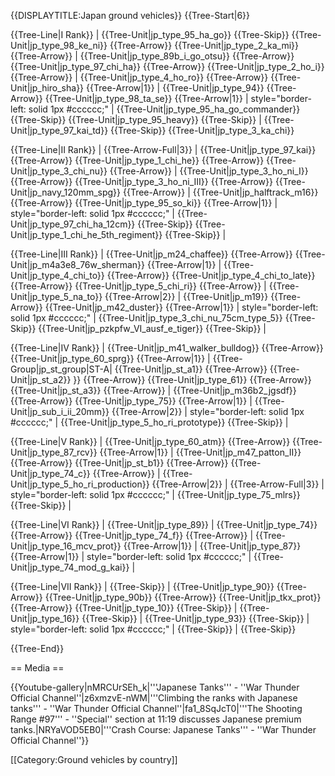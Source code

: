 {{DISPLAYTITLE:Japan ground vehicles}}
{{Tree-Start|6}}

{{Tree-Line|I Rank}}
|
{{Tree-Unit|jp_type_95_ha_go}}
{{Tree-Skip}}
{{Tree-Unit|jp_type_98_ke_ni}}
{{Tree-Arrow}}
{{Tree-Unit|jp_type_2_ka_mi}}
{{Tree-Arrow}}
|
{{Tree-Unit|jp_type_89b_i_go_otsu}}
{{Tree-Arrow}}
{{Tree-Unit|jp_type_97_chi_ha}}
{{Tree-Arrow}}
{{Tree-Unit|jp_type_2_ho_i}}
{{Tree-Arrow}}
|
{{Tree-Unit|jp_type_4_ho_ro}}
{{Tree-Arrow}}
{{Tree-Unit|jp_hiro_sha}}
{{Tree-Arrow|1}}
|
{{Tree-Unit|jp_type_94}}
{{Tree-Arrow}}
{{Tree-Unit|jp_type_98_ta_se}}
{{Tree-Arrow|1}}
| style="border-left: solid 1px #cccccc;" |
{{Tree-Unit|jp_type_95_ha_go_commander}}
{{Tree-Skip}}
{{Tree-Unit|jp_type_95_heavy}}
{{Tree-Skip}}
|
{{Tree-Unit|jp_type_97_kai_td}}
{{Tree-Skip}}
{{Tree-Unit|jp_type_3_ka_chi}}

{{Tree-Line|II Rank}}
|
{{Tree-Arrow-Full|3}}
|
{{Tree-Unit|jp_type_97_kai}}
{{Tree-Arrow}}
{{Tree-Unit|jp_type_1_chi_he}}
{{Tree-Arrow}}
{{Tree-Unit|jp_type_3_chi_nu}}
{{Tree-Arrow}}
|
{{Tree-Unit|jp_type_3_ho_ni_I}}
{{Tree-Arrow}}
{{Tree-Unit|jp_type_3_ho_ni_III}}
{{Tree-Arrow}}
{{Tree-Unit|jp_navy_120mm_spg}}
{{Tree-Arrow}}
|
{{Tree-Unit|jp_halftrack_m16}}
{{Tree-Arrow}}
{{Tree-Unit|jp_type_95_so_ki}}
{{Tree-Arrow|1}}
| style="border-left: solid 1px #cccccc;" |
{{Tree-Unit|jp_type_97_chi_ha_12cm}}
{{Tree-Skip}}
{{Tree-Unit|jp_type_1_chi_he_5th_regiment}}
{{Tree-Skip}}
|

{{Tree-Line|III Rank}}
|
{{Tree-Unit|jp_m24_chaffee}}
{{Tree-Arrow}}
{{Tree-Unit|jp_m4a3e8_76w_sherman}}
{{Tree-Arrow|1}}
|
{{Tree-Unit|jp_type_4_chi_to}}
{{Tree-Arrow}}
{{Tree-Unit|jp_type_4_chi_to_late}}
{{Tree-Arrow}}
{{Tree-Unit|jp_type_5_chi_ri}}
{{Tree-Arrow}}
|
{{Tree-Unit|jp_type_5_na_to}}
{{Tree-Arrow|2}}
|
{{Tree-Unit|jp_m19}}
{{Tree-Arrow}}
{{Tree-Unit|jp_m42_duster}}
{{Tree-Arrow|1}}
| style="border-left: solid 1px #cccccc;" |
{{Tree-Unit|jp_type_3_chi_nu_75cm_type_5}}
{{Tree-Skip}}
{{Tree-Unit|jp_pzkpfw_VI_ausf_e_tiger}}
{{Tree-Skip}}
|

{{Tree-Line|IV Rank}}
|
{{Tree-Unit|jp_m41_walker_bulldog}}
{{Tree-Arrow}}
{{Tree-Unit|jp_type_60_sprg}}
{{Tree-Arrow|1}}
|
{{Tree-Group|jp_st_group|ST-A|
  {{Tree-Unit|jp_st_a1}}
{{Tree-Arrow}}
{{Tree-Unit|jp_st_a2}}
}}
{{Tree-Arrow}}
{{Tree-Unit|jp_type_61}}
{{Tree-Arrow}}
{{Tree-Unit|jp_st_a3}}
{{Tree-Arrow}}
|
{{Tree-Unit|jp_m36b2_jgsdf}}
{{Tree-Arrow}}
{{Tree-Unit|jp_type_75}}
{{Tree-Arrow|1}}
|
{{Tree-Unit|jp_sub_i_ii_20mm}}
{{Tree-Arrow|2}}
| style="border-left: solid 1px #cccccc;" |
{{Tree-Unit|jp_type_5_ho_ri_prototype}}
{{Tree-Skip}}
|

{{Tree-Line|V Rank}}
|
{{Tree-Unit|jp_type_60_atm}}
{{Tree-Arrow}}
{{Tree-Unit|jp_type_87_rcv}}
{{Tree-Arrow|1}}
|
{{Tree-Unit|jp_m47_patton_II}}
{{Tree-Arrow}}
{{Tree-Unit|jp_st_b1}}
{{Tree-Arrow}}
{{Tree-Unit|jp_type_74_c}}
{{Tree-Arrow}}
|
{{Tree-Unit|jp_type_5_ho_ri_production}}
{{Tree-Arrow|2}}
|
{{Tree-Arrow-Full|3}}
| style="border-left: solid 1px #cccccc;" |
{{Tree-Unit|jp_type_75_mlrs}}
{{Tree-Skip}}
|

{{Tree-Line|VI Rank}}
|
{{Tree-Unit|jp_type_89}}
|
{{Tree-Unit|jp_type_74}}
{{Tree-Arrow}}
{{Tree-Unit|jp_type_74_f}}
{{Tree-Arrow}}
|
{{Tree-Unit|jp_type_16_mcv_prot}}
{{Tree-Arrow|1}}
|
{{Tree-Unit|jp_type_87}}
{{Tree-Arrow|1}}
| style="border-left: solid 1px #cccccc;" |
{{Tree-Unit|jp_type_74_mod_g_kai}}
|

{{Tree-Line|VII Rank}}
|
{{Tree-Skip}}
|
{{Tree-Unit|jp_type_90}}
{{Tree-Arrow}}
{{Tree-Unit|jp_type_90b}}
{{Tree-Arrow}}
{{Tree-Unit|jp_tkx_prot}}
{{Tree-Arrow}}
{{Tree-Unit|jp_type_10}}
{{Tree-Skip}}
|
{{Tree-Unit|jp_type_16}}
{{Tree-Skip}}
|
{{Tree-Unit|jp_type_93}}
{{Tree-Skip}}
| style="border-left: solid 1px #cccccc;" |
{{Tree-Skip}}
|
{{Tree-Skip}}

{{Tree-End}}

== Media ==

<!-- ''Excellent additions to the article would be video guides, screenshots from the game, and photos.'' -->

{{Youtube-gallery|nMRCUrSEh_k|'''Japanese Tanks''' - ''War Thunder Official Channel''|z6xmzvE-nWM|'''Climbing the ranks with Japanese tanks'''  - ''War Thunder Official Channel''|fa1_8SqJcT0|'''The Shooting Range #97''' - ''Special'' section at 11:19 discusses Japanese premium tanks.|NRYaVOD5EB0|'''Crash Course: Japanese Tanks'''  - ''War Thunder Official Channel''}}

[[Category:Ground vehicles by country]]
